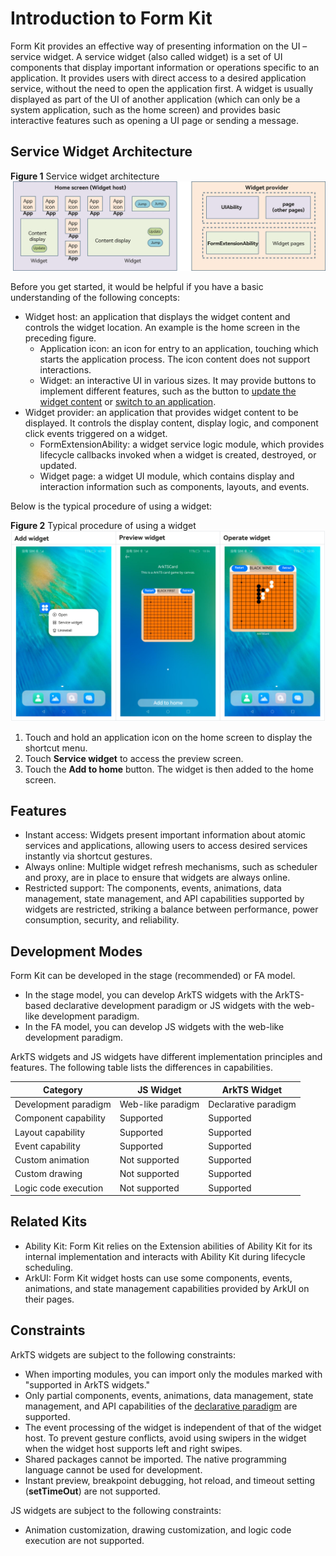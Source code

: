 # Introduction to Form Kit
Form Kit provides an effective way of presenting information on the UI – service widget. A service widget (also called widget) is a set of UI components that display important information or operations specific to an application. It provides users with direct access to a desired application service, without the need to open the application first. A widget is usually displayed as part of the UI of another application (which can only be a system application, such as the home screen) and provides basic interactive features such as opening a UI page or sending a message.

## Service Widget Architecture
**Figure 1** Service widget architecture 
![WidgetArchitecture](figures/WidgetArchitecture.png)

Before you get started, it would be helpful if you have a basic understanding of the following concepts:
- Widget host: an application that displays the widget content and controls the widget location. An example is the home screen in the preceding figure.
  - Application icon: an icon for entry to an application, touching which starts the application process. The icon content does not support interactions.
  - Widget: an interactive UI in various sizes. It may provide buttons to implement different features, such as the button to [update the widget content](arkts-ui-widget-event-formextensionability.md) or [switch to an application](arkts-ui-widget-event-router.md).
- Widget provider: an application that provides widget content to be displayed. It controls the display content, display logic, and component click events triggered on a widget.
  - FormExtensionAbility: a widget service logic module, which provides lifecycle callbacks invoked when a widget is created, destroyed, or updated.
  - Widget page: a widget UI module, which contains display and interaction information such as components, layouts, and events.

Below is the typical procedure of using a widget:

**Figure 2** Typical procedure of using a widget
![WidgetUse](figures/WidgetUse.png)

1. Touch and hold an application icon on the home screen to display the shortcut menu.
2. Touch **Service widget** to access the preview screen.
3. Touch the **Add to home** button. The widget is then added to the home screen.

## Features
- Instant access: Widgets present important information about atomic services and applications, allowing users to access desired services instantly via shortcut gestures.
- Always online: Multiple widget refresh mechanisms, such as scheduler and proxy, are in place to ensure that widgets are always online.
- Restricted support: The components, events, animations, data management, state management, and API capabilities supported by widgets are restricted, striking a balance between performance, power consumption, security, and reliability.

## Development Modes

Form Kit can be developed in the stage (recommended) or FA model.

- In the stage model, you can develop ArkTS widgets with the ArkTS-based declarative development paradigm or JS widgets with the web-like development paradigm.
- In the FA model, you can develop JS widgets with the web-like development paradigm.

ArkTS widgets and JS widgets have different implementation principles and features. The following table lists the differences in capabilities.

| Category        | JS Widget   | ArkTS Widget |
| ------------ | --------- | ---------- |
| Development paradigm    | Web-like paradigm| Declarative paradigm|
| Component capability    | Supported     | Supported      |
| Layout capability    | Supported     | Supported      |
| Event capability    | Supported     | Supported      |
| Custom animation  | Not supported   | Supported      |
| Custom drawing  | Not supported   | Supported      |
| Logic code execution| Not supported   | Supported      |

## Related Kits
- Ability Kit: Form Kit relies on the Extension abilities of Ability Kit for its internal implementation and interacts with Ability Kit during lifecycle scheduling.
- ArkUI: Form Kit widget hosts can use some components, events, animations, and state management capabilities provided by ArkUI on their pages.

## Constraints
ArkTS widgets are subject to the following constraints:
- When importing modules, you can import only the modules marked with "supported in ArkTS widgets."
- Only partial components, events, animations, data management, state management, and API capabilities of the [declarative paradigm](../ui/arkts-ui-development-overview.md) are supported.
- The event processing of the widget is independent of that of the widget host. To prevent gesture conflicts, avoid using swipers in the widget when the widget host supports left and right swipes.
- Shared packages cannot be imported. The native programming language cannot be used for development.
- Instant preview, breakpoint debugging, hot reload, and timeout setting (**setTimeOut**) are not supported.

JS widgets are subject to the following constraints:
- Animation customization, drawing customization, and logic code execution are not supported.
